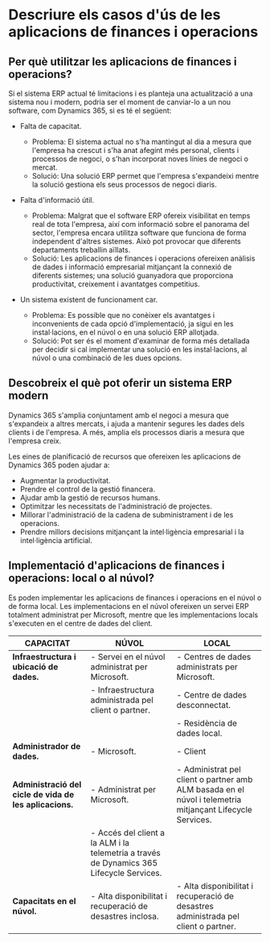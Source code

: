 # Descriure els casos d'ús de les aplicacions de finances i operacions

## Per què utilitzar les aplicacions de finances i operacions?
Si el sistema ERP actual té limitacions i es planteja una actualització a una sistema nou i modern, podria ser el moment de canviar-lo 
a un nou software, com Dynamics 365, si es té el següent:

- Falta de capacitat.
  - Problema: El sistema actual no s'ha mantingut al dia a mesura que l'empresa ha crescut i s'ha anat afegint més personal, clients
      i processos de negoci, o s'han incorporat noves línies de negoci o mercat.
  - Solució: Una solució ERP permet que l'empresa s'expandeixi mentre la solució gestiona els seus processos de negoci diaris.
		
- Falta d'informació útil.
  - Problema: Malgrat que el software ERP ofereix visibilitat en temps real de tota l'empresa, així com informació sobre el panorama del
    sector, l'empresa encara utilitza software que funciona de forma independent d'altres sistemes. Això pot provocar que diferents
    departaments treballin aïllats.
  - Solució: Les aplicacions de finances i operacions ofereixen anàlisis de dades i informació empresarial mitjançant la connexió
    de diferents sistemes; una solució guanyadora que proporciona productivitat, creixement i avantatges competitius.

- Un sistema existent de funcionament car.
  - Problema: Es possible que no conèixer els avantatges i inconvenients de cada opció d'implementació, ja sigui en les instal·lacions,
    en el núvol o en una solució ERP allotjada.
  - Solució: Pot ser és el moment d'examinar de forma més detallada per decidir si cal implementar una solució en les instal·lacions,
    al núvol o una combinació de les dues opcions.


## Descobreix el què pot oferir un sistema ERP modern
Dynamics 365 s'amplia conjuntament amb el negoci a mesura que s'expandeix a altres mercats, i ajuda a mantenir segures les dades 
dels clients i de l'empresa. A més, amplia els processos diaris a mesura que l'empresa creix.

Les eines de planificació de recursos que ofereixen les aplicacions de Dynamics 365 poden ajudar a:
- Augmentar la productivitat.
- Prendre el control de la gestió financera.
- Ajudar amb la gestió de recursos humans.
- Optimitzar les necessitats de l'administració de projectes.
- Millorar l'administració de la cadena de subministrament i de les operacions.
- Prendre millors decisions mitjançant la intel·ligència empresarial i la intel·ligència artificial.


## Implementació d'aplicacions de finances i operacions: local o al núvol?
Es poden implementar les aplicacions de finances i operacions en el núvol o de forma local. Les implementacions en el núvol ofereixen 
un servei ERP totalment administrat per Microsoft, mentre que les implementacions locals s'executen en el centre de dades del client.

| CAPACITAT	          | NÚVOL	          | LOCAL             |
|---------------------|-----------------|-------------------|
| **Infraestructura i ubicació de dades.**                  | - Servei en el núvol administrat per Microsoft.                                          | - Centres de dades administrats per Microsoft.                                                              |     
|                                                           | - Infraestructura administrada pel client o partner.                                     | - Centre de dades desconnectat.                                                                             |
|                                                           |                                                                                          | - Residència de dades local.                                                                                |
| **Administrador de dades.**                               | - Microsoft.                                                                             | - Client                                                                                                    |
| **Administració del cicle de vida de les aplicacions.**   | - Administrat per Microsoft.                                                             | - Administrat pel client o partner amb ALM basada en el núvol i telemetria mitjançant Lifecycle Services.   |
|                                                           | - Accés del client a la ALM i la telemetria a través de Dynamics 365 Lifecycle Services. |                                                                                                             |
| **Capacitats en el núvol.**                               | - Alta disponibilitat i recuperació de desastres inclosa.                                | - Alta disponibilitat i recuperació de desastres administrada pel client o partner.                         |
